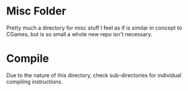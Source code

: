 # Misc Folder
Pretty much a directory for misc stuff I feel as if is similar in concept to CGames, but is so small
a whole new repo isn't necessary.

# Compile
Due to the nature of this directory, check sub-directories for individual compiling instructions. 
